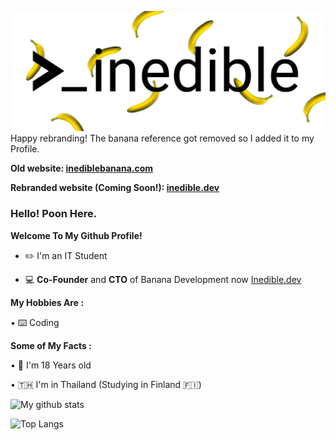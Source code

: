 ![inedible-banner](https://raw.githubusercontent.com/puntawatsub/profileimage/main/logo.svg)
Happy rebranding! The banana reference got removed so I added it to my Profile.

**Old website: [inediblebanana.com](https://inediblebanana.com)**

**Rebranded website (Coming Soon!): [inedible.dev](https://inedible.dev)**
### **Hello! Poon Here.**

**Welcome To My Github Profile!**
  
  - ✏️ I'm an IT Student
  
  - 💻 **Co-Founder** and **CTO** of Banana Development now [Inedible.dev](https://github.com/Banana-Development)

**My Hobbies Are :**
   
   • ⌨️ Coding
  
**Some of My Facts :**

   • 💩 I'm 18 Years old
   
   • 🇹🇭 I'm in Thailand (Studying in Finland 🇫🇮)

   ![My github stats](https://github-readme-stats.vercel.app/api?username=puntawatsub&show_icons=true)
   
   ![Top Langs](https://github-readme-stats.vercel.app/api/top-langs/?username=puntawatsub)
